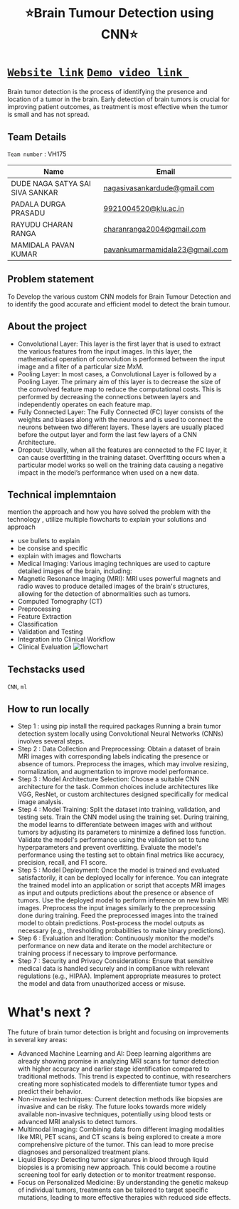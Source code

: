 <h1 align="center" style="border-bottom: none">
    <b>
        <a> ⭐️Brain Tumour Detection using CNN⭐️ </a><br>
    </b>
     
</h1>

# [`Website link`](http://www.google.com)  [`Demo video link `](http://www.google.com)  
Brain tumor detection is the process of identifying the presence and location of a tumor in the brain. Early detection of brain tumors is crucial for improving patient outcomes, as treatment is most effective when the tumor is small and has not spread.
## Team Details
`Team number` : VH175

| Name    | Email           |
|---------|-----------------|
| DUDE NAGA SATYA SAI SIVA SANKAR | nagasivasankardude@gmail.com |
| PADALA DURGA PRASADU | 9921004520@klu.ac.in |
| RAYUDU CHARAN RANGA | charanranga2004@gmail.com |
| MAMIDALA PAVAN KUMAR | pavankumarmamidala23@gmail.com |


</div>

## Problem statement 
To Develop the various custom CNN models for Brain Tumour Detection and to identify the good accurate and efficient model to detect the brain tumour.
## About the project
- Convolutional Layer:
	This layer is the first layer that is used to extract the various features from the input images. In this layer, the mathematical operation of convolution is performed between the input image and a filter of a particular size MxM. 
- Pooling Layer:
	In most cases, a Convolutional Layer is followed by a Pooling Layer. The primary aim of this layer is to decrease the size of the convolved feature map to reduce the computational costs. This is performed by decreasing the connections between layers and independently operates on each feature map.
- Fully Connected Layer:
	The Fully Connected (FC) layer consists of the weights and biases along with the neurons and is used to connect the neurons between two different layers. These layers are usually placed before the output layer and form the last few layers of a CNN Architecture.
- Dropout:
	Usually, when all the features are connected to the FC layer, it can cause overfitting in the training dataset. Overfitting occurs when a particular model works so well on the training data causing a negative impact in the model’s performance when used on a new data.

 

## Technical implemntaion 
mention the approach and how you have solved the problem with the technology , utilize multiple flowcharts to explain your solutions and approach
- use bullets to explain
- be consise and specific
- explain with images and flowcharts
- Medical Imaging: Various imaging techniques are used to capture detailed images of the brain, including:
- Magnetic Resonance Imaging (MRI): MRI uses powerful magnets and radio waves to produce detailed images of the brain's structures, allowing for the detection of abnormalities such as tumors.
- Computed Tomography (CT)
- Preprocessing
- Feature Extraction
- Classification
- Validation and Testing
- Integration into Clinical Workflow
- Clinical Evaluation
![flowchart](https://encrypted-tbn0.gstatic.com/images?q=tbn:ANd9GcSm5X9E8h0kftXOW2B9jORBskdXF12pFKOX_Q&usqp=CAU)

## Techstacks used 
`CNN`, `ml`  

## How to run locally 
 
- Step 1 : using pip install the required packages
           Running a brain tumor detection system locally using Convolutional Neural Networks (CNNs) involves several steps.
- Step 2 : Data Collection and Preprocessing:
	Obtain a dataset of brain MRI images with corresponding labels indicating the presence or absence of tumors.
	Preprocess the images, which may involve resizing, normalization, and augmentation to improve model performance.
- Step 3 : Model Architecture Selection:
	Choose a suitable CNN architecture for the task. Common choices include architectures like VGG, ResNet, or custom architectures designed specifically for medical image analysis.
- Step 4 : Model Training:
	 Split the dataset into training, validation, and testing sets.
	Train the CNN model using the training set. During training, the model learns to differentiate between images with and without tumors by adjusting its parameters to minimize a defined loss function.
  	 Validate the model's performance using the validation set to tune hyperparameters and prevent overfitting.
	Evaluate the model's performance using the testing set to obtain final metrics like accuracy, precision, recall, and F1 score.
- Step 5 : Model Deployment:
	Once the model is trained and evaluated satisfactorily, it can be deployed locally for inference.
	You can integrate the trained model into an application or script that accepts MRI images as input and outputs predictions about the presence or absence of tumors.
	Use the deployed model to perform inference on new brain MRI images.
	Preprocess the input images similarly to the preprocessing done during training.
	Feed the preprocessed images into the trained model to obtain predictions.
	Post-process the model outputs as necessary (e.g., thresholding probabilities to make binary predictions).
- Step 6 : Evaluation and Iteration:
	Continuously monitor the model's performance on new data and iterate on the model architecture or training process if necessary to improve performance.
- Step 7 : Security and Privacy Considerations:
	Ensure that sensitive medical data is handled securely and in compliance with relevant regulations (e.g., HIPAA).
	Implement appropriate measures to protect the model and data from unauthorized access or misuse.


# What's next ?
The future of brain tumor detection is bright and focusing on improvements in several key areas:
- Advanced Machine Learning and AI: Deep learning algorithms are already showing promise in analyzing MRI scans for tumor detection with higher accuracy and earlier stage identification compared to traditional methods. This trend is expected to continue, with researchers creating more sophisticated models to differentiate tumor types and predict their behavior.
- Non-invasive techniques: Current detection methods like biopsies are invasive and can be risky. The future looks towards more widely available non-invasive techniques, potentially using blood tests or advanced MRI analysis to detect tumors.
- Multimodal Imaging: Combining data from different imaging modalities like MRI, PET scans, and CT scans is being explored to create a more comprehensive picture of the tumor. This can lead to more precise diagnoses and personalized treatment plans.
- Liquid Biopsy: Detecting tumor signatures in blood through liquid biopsies is a promising new approach. This could become a routine screening tool for early detection or to monitor treatment response.
- Focus on Personalized Medicine: By understanding the genetic makeup of individual tumors, treatments can be tailored to target specific mutations, leading to more effective therapies with reduced side effects.

